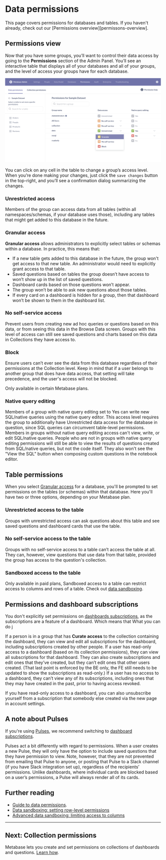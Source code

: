 # Data permissions

This page covers permissions for databases and tables. If you haven't already, check out our [Permissions overview][permissons-overview].

## Permissions view

Now that you have some groups, you’ll want to control their data access by going to the **Permissions** section of the Admin Panel. You’ll see an interactive table that displays all of your databases and all of your groups, and the level of access your groups have for each database.

![Permissions view](images/permissions.png)

You can click on any cell in the table to change a group’s access level. When you’re done making your changes, just click the `save changes` button in the top-right, and you’ll see a confirmation dialog summarizing the changes.

### Unrestricted access

Members of the group can access data from all tables (within all namespaces/schemas, if your database uses those), including any tables that might get added to this database in the future.

### Granular access

__Granular access__ allows administrators to explicitly select tables or schemas within a database. In practice, this means that:

- If a new table gets added to this database in the future, the group won't get access to that new table. An administrator would need to explicitly grant access to that table.
- Saved questions based on tables the group doesn’t have access to won’t show up in the list of saved questions.
- Dashboard cards based on those questions won’t appear.
- The group won’t be able to ask new questions about those tables.
- If every card on a dashboard is hidden for a group, then that dashboard won’t be shown to them in the dashboard list.

### No self-service access

Prevent users from creating new ad hoc queries or questions based on this data, or from seeing this data in the Browse Data screen. Groups with this level of access can still see saved questions and charts based on this data in Collections they have access to.

### Block

Ensure users can’t ever see the data from this database regardless of their permissions at the Collection level. Keep in mind that if a user belongs to another group that does have data access, that setting will take precedence, and the user's access will not be blocked.

Only available in certain Metabase plans.

### Native query editing

Members of a group with native query editing set to Yes can write new SQL/native queries using the native query editor. This access level requires the group to additionally have Unrestricted data access for the database in question, since SQL queries can circumvent table-level permissions.
Members in groups without native query editing access can't view, write, or edit SQL/native queries. People who are not in groups with native query editing permissions will still be able to view the results of questions created from SQL/native queries, but not the code itself. They also won't see the "View the SQL" button when composing custom questions in the notebook editor.

## Table permissions

When you select [Granular access](#granular-access) for a database, you'll be prompted to set permissions on the tables (or schemas) within that database. Here you'll have two or three options, depending on your Metabase plan.

### Unrestricted access to the table

Groups with unrestricted access can ask questions about this table and see saved questions and dashboard cards that use the table.

### No self-service access to the table

Groups with no self-service access to a table can’t access the table at all. They can, however, view questions that use data from that table, provided the group has access to the question's collection.

### Sandboxed access to the table

Only available in paid plans, Sandboxed access to a table can restrict access to columns and rows of a table. Check out [data sandboxing][data-sandboxing].

## Permissions and dashboard subscriptions

You don't explicitly set permissions on [dashboards subscriptions][dashboard-subscriptions], as the subscriptions are a feature of a dashboard. Which means that What you can do j   

If a person is in a group that has __Curate access__ to the collection containing the dashboard, they can view and edit all subscriptions for the dashboard, including subscriptions created by other people.
If a user has read-only access to a dashboard (based on its collection permissions), they can view all subscriptions for that dashboard. They can also create subscriptions and edit ones that they’ve created, but they can’t edit ones that other users created. (That last point is enforced by the BE only, the FE still needs to be updated to show the subscriptions as read-only.)
If a user has no access to a dashboard, they can’t view any of its subscriptions, including ones that they may have created in the past, prior to having access revoked.

If you have read-only access to a dashboard, you can also unsubscribe yourself from a subscription that somebody else created via the new page in account settings.

## A note about Pulses

If you're using [Pulses][pulses], we recommend switching to [dashboard subscriptions][dashboard-subscriptions].

Pulses act a bit differently with regard to permissions. When a user creates a new Pulse, they will only have the option to include saved questions that they have permission to view. Note, however, that they are not prevented from emailing that Pulse to anyone, or posting that Pulse to a Slack channel (if you have Slack integration set up), regardless of the recipients’ permissions. Unlike dashboards, where individual cards are blocked based on a user’s permissions, a Pulse will always render all of its cards.

## Further reading

- [Guide to data permissions](https://www.metabase.com/learn/organization/organization/data-permissions.html).
- [Data sandboxing: setting row-level permissions][sandbox-rows]
- [Advanced data sandboxing: limiting access to columns][sandbox-columns]

---

## Next: Collection permissions

Metabase lets you create and set permissions on collections of dashboards and questions. [Learn how][collections].

[collections]: 06-collections.md
[dashboard-subscriptions]: ../users-guide/dashboard-subscriptions.md
[data-sandboxing]: ../enterprise-guide/data-sandboxes.md
[permissions-overview]: 05-setting-permissions.md
[pulses]: ../users-guide/10-pulses.md
[sandbox-columns]: /learn/permissions/data-sandboxing-column-permissions.html
[sandbox-rows]: /learn/permissions/data-sandboxing-row-permissions.html
[sql-snippet-folders]: ../enterprise-guide/sql-snippets.md
